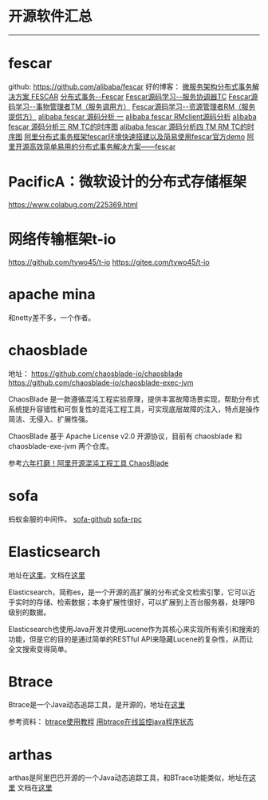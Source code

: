 ﻿# 开源软件汇总
---

# fescar
github: https://github.com/alibaba/fescar
好的博客：
[微服务架构分布式事务解决方案 FESCAR](https://www.oschina.net/p/fescar)
[分布式事务--Fescar](https://blog.csdn.net/qq924862077/article/details/86556559)
[Fescar源码学习--服务协调器TC](https://blog.csdn.net/qq924862077/article/details/86623703)
[Fescar源码学习--事物管理者TM（服务调用方）](https://blog.csdn.net/qq924862077/article/details/86623537)
[Fescar源码学习--资源管理者RM（服务提供方）](https://blog.csdn.net/qq924862077/article/details/86623666)
[alibaba fescar 源码分析 一](https://blog.csdn.net/hepei120/article/details/86549074)
[alibaba fescar RMclient源码分析](https://blog.csdn.net/hepei120/article/details/86553616)
[alibaba fescar 源码分析三 RM TC的时序图](https://blog.csdn.net/hepei120/article/details/86554130)
[alibaba fescar 源码分析四 TM RM TC的时序图](https://blog.csdn.net/hepei120/article/details/86598466)
[阿里分布式事务框架fescar环境快速搭建以及简易使用fescar官方demo](https://blog.csdn.net/ASzhiwei/article/details/86648347)
[阿里开源高效简单易用的分布式事务解决方案——fescar](https://www.jianshu.com/p/16b5900bb484)

# PacificA：微软设计的分布式存储框架
https://www.colabug.com/225369.html

# 网络传输框架t-io
https://github.com/tywo45/t-io
https://gitee.com/tywo45/t-io


# apache mina
和netty差不多，一个作者。

# chaosblade
地址：
https://github.com/chaosblade-io/chaosblade
https://github.com/chaosblade-io/chaosblade-exec-jvm

ChaosBlade 是一款遵循混沌工程实验原理，提供丰富故障场景实现，帮助分布式系统提升容错性和可恢复性的混沌工程工具，可实现底层故障的注入，特点是操作简洁、无侵入、扩展性强。

ChaosBlade 基于 Apache License v2.0 开源协议，目前有 chaosblade 和 chaosblade-exe-jvm 两个仓库。

参考[六年打磨！阿里开源混沌工程工具 ChaosBlade](https://mp.weixin.qq.com/s/QLlCeYq_j0EwVzEMHHTwPg)

# sofa
蚂蚁金服的中间件。
[sofa-github](https://github.com/alipay)
[sofa-rpc](https://www.sofastack.tech/sofa-rpc/docs/Test)

# Elasticsearch
地址在[这里](https://github.com/adamhand/elasticsearch)。文档在[这里](https://es.xiaoleilu.com/index.html)

Elasticsearch，简称es，是一个开源的高扩展的分布式全文检索引擎，它可以近乎实时的存储、检索数据；本身扩展性很好，可以扩展到上百台服务器，处理PB级别的数据。 

Elasticsearch也使用Java开发并使用Lucene作为其核心来实现所有索引和搜索的功能，但是它的目的是通过简单的RESTful API来隐藏Lucene的复杂性，从而让全文搜索变得简单。


# Btrace
Btrace是一个Java动态追踪工具，是开源的，地址在[这里](https://github.com/adamhand/btrace)

参考资料：
[btrace使用教程](https://blog.csdn.net/ZYC88888/article/details/81662671)
[用btrace在线监控java程序状态](https://blog.csdn.net/chaofanwei/article/details/20224339)

# arthas
arthas是阿里巴巴开源的一个Java动态追踪工具，和BTrace功能类似，地址在[这里](https://github.com/alibaba/arthas)
文档在[这里](https://alibaba.github.io/arthas/)